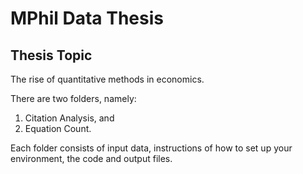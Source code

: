 # MPhil Data Thesis
## Thesis Topic
The rise of quantitative methods in economics. 

There are two folders, namely: 
1. Citation Analysis, and 
2. Equation Count. 

Each folder consists of input data, instructions of how to set up your environment, the code and output files.
